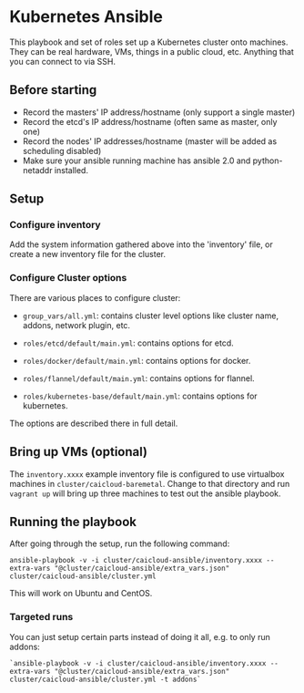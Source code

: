 # Kubernetes Ansible

This playbook and set of roles set up a Kubernetes cluster onto machines. They can be real hardware, VMs, things in
a public cloud, etc. Anything that you can connect to via SSH.

## Before starting

* Record the masters' IP address/hostname (only support a single master)
* Record the etcd's IP address/hostname (often same as master, only one)
* Record the nodes' IP addresses/hostname (master will be added as scheduling disabled)
* Make sure your ansible running machine has ansible 2.0 and python-netaddr installed.

## Setup

### Configure inventory

Add the system information gathered above into the 'inventory' file, or create a new inventory file for the cluster.

### Configure Cluster options

There are various places to configure cluster:

- `group_vars/all.yml`: contains cluster level options like cluster name, addons, network plugin, etc.

- `roles/etcd/default/main.yml`: contains options for etcd.

- `roles/docker/default/main.yml`: contains options for docker.

- `roles/flannel/default/main.yml`: contains options for flannel.

- `roles/kubernetes-base/default/main.yml`: contains options for kubernetes.

The options are described there in full detail.

## Bring up VMs (optional)

The `inventory.xxxx` example inventory file is configured to use virtualbox machines in `cluster/caicloud-baremetal`.
Change to that directory and run `vagrant up` will bring up three machines to test out the ansible playbook.

## Running the playbook

After going through the setup, run the following command:

`ansible-playbook -v -i cluster/caicloud-ansible/inventory.xxxx --extra-vars "@cluster/caicloud-ansible/extra_vars.json" cluster/caicloud-ansible/cluster.yml`

This will work on Ubuntu and CentOS.

### Targeted runs

You can just setup certain parts instead of doing it all, e.g. to only run addons:

```
`ansible-playbook -v -i cluster/caicloud-ansible/inventory.xxxx --extra-vars "@cluster/caicloud-ansible/extra_vars.json" cluster/caicloud-ansible/cluster.yml -t addons`
```
